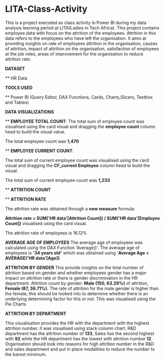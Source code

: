 # LITA-Class-Activity
This is a project executed as class activity in Power BI during my data analysis learning period at LITA(Ladies in Tech Africa). 
This project contains employee data with focus on the attrition of the employees.  Attrition in this data refers to the employees who have left the organisation.
It aims at providing insights on rate of employees attrition in the organisation, causes of attrition, impact of attrition on the organisation, satisfaction of employees at the job roles, areas of improvement for the organisation to reduce attrition rate.

**DATASET**

** HR Data

**TOOLS USED**

** Power BI (Query Editor, DAX Functions, Cards, Charts,Slicers, Textbox and Tables)

**DATA VISUALIZATIONS**

** **EMPLOYEE TOTAL COUNT**:
The total sum of employee count was visualised using the card visual and dragging the **employee count** column head to build the visual value.

The total employee count was **1,470**

** **EMPLOYEE CURRENT COUNT**:

The total sum of current employee count was visualised using the card visual and dragging the **CF_current Employee** column head to build the visual.

The total sum of current employee count was **1,233**


**  **ATTRITION COUNT**


** **ATTRITION RATE**

The attrition rate was obtained through a **new measure** formula: 

**Attrition rate = SUM('HR data'[Attrition Count]) / SUM('HR data'[Employee Count])**
 visualised using the card visual.

 The attrition rate of employees is 16.12%

 **AVERAGE AGE OF EMPLOYEES**
 The average age of employees was calculated using the DAX Function 'Average()'.  The average age of employees is **'34 years old'** which was obtained using '**Average Age = AVERAGE('HR data'[Age])**.

**ATTRITION BY GENDER**
This provide insights on the total number of attrition based on gender and whether employees gender has a major impact on attrition rate or there is gender discrimination in the HR department. 
Attrition count by gender: **Male (150, 63.29%)** of attrition, **Female (87, 36.71%).**
The rate of attrition for the male gender is higher than the female, this should be looked into to determine whether there is an underlying determining factor for this or not.
This was visualised using the Pie Charts

**ATTRITION BY DEPARTMENT**

This visualisation provides the HR with the department with the highest attrition number.  it was visualised using stack column chart. R&D department has the attrition number of **133**, Sales has the second highest with **92** while the HR department has the lowest with attrition number **12**.  Organisation should look into reasons for high attrition number in the R&D and sales department and put in place modalities to reduce the number to the barest minimum.



 

 
